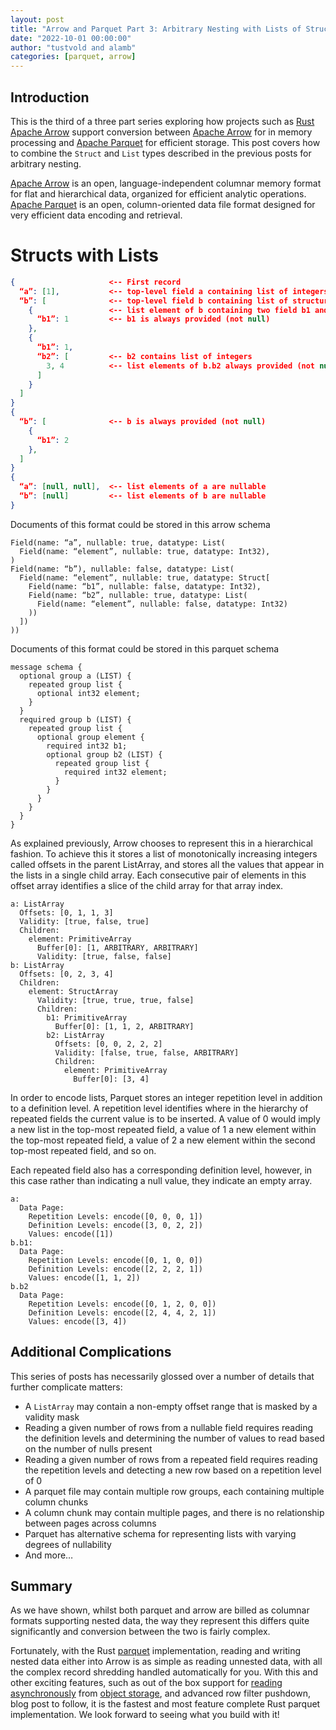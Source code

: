 ```yaml
---
layout: post
title: "Arrow and Parquet Part 3: Arbitrary Nesting with Lists of Structs and Structs of Lists"
date: "2022-10-01 00:00:00"
author: "tustvold and alamb"
categories: [parquet, arrow]
---
```

<!--
{% comment %}
Licensed to the Apache Software Foundation (ASF) under one or more
contributor license agreements.  See the NOTICE file distributed with
this work for additional information regarding copyright ownership.
The ASF licenses this file to you under the Apache License, Version 2.0
(the "License"); you may not use this file except in compliance with
the License.  You may obtain a copy of the License at

http://www.apache.org/licenses/LICENSE-2.0

Unless required by applicable law or agreed to in writing, software
distributed under the License is distributed on an "AS IS" BASIS,
WITHOUT WARRANTIES OR CONDITIONS OF ANY KIND, either express or implied.
See the License for the specific language governing permissions and
limitations under the License.
{% endcomment %}
-->

## Introduction

This is the third of a three part series exploring how projects such as [Rust Apache Arrow](https://github.com/apache/arrow-rs) support conversion between [Apache Arrow](https://arrow.apache.org/) for in memory processing and [Apache Parquet](https://parquet.apache.org/) for efficient storage. This post covers how to combine the `Struct` and `List` types described in the previous posts for arbitrary nesting.


[Apache Arrow](https://arrow.apache.org/) is an open, language-independent columnar memory format for flat and hierarchical data, organized for efficient analytic operations. [Apache Parquet](https://parquet.apache.org/) is an open, column-oriented data file format designed for very efficient data encoding and retrieval.


# Structs with Lists


```json
{                     <-- First record
  “a”: [1],           <-- top-level field a containing list of integers
  “b”: [              <-- top-level field b containing list of structures
    {                 <-- list element of b containing two field b1 and b2
      “b1”: 1         <-- b1 is always provided (not null)
    },
    {
      “b1”: 1,
      “b2”: [         <-- b2 contains list of integers
        3, 4          <-- list elements of b.b2 always provided (not null)
      ]
    }
  ]
}
{
  “b”: [              <-- b is always provided (not null)
    {
      “b1”: 2
    },
  ]
}
{
  “a”: [null, null],  <-- list elements of a are nullable
  “b”: [null]         <-- list elements of b are nullable
}
```

Documents of this format could be stored in this arrow schema

```text
Field(name: “a”, nullable: true, datatype: List(
  Field(name: “element”, nullable: true, datatype: Int32),
)
Field(name: “b”), nullable: false, datatype: List(
  Field(name: “element”, nullable: true, datatype: Struct[
    Field(name: “b1”, nullable: false, datatype: Int32),
    Field(name: “b2”, nullable: true, datatype: List(
      Field(name: “element”, nullable: false, datatype: Int32)
    ))
  ])
))
```

Documents of this format could be stored in this parquet schema

```text
message schema {
  optional group a (LIST) {
    repeated group list {
      optional int32 element;
    }
  }
  required group b (LIST) {
    repeated group list {
      optional group element {
        required int32 b1;
        optional group b2 (LIST) {
          repeated group list {
            required int32 element;
          }
        }
      }
    }
  }
}
```

As explained previously, Arrow chooses to represent this in a hierarchical fashion. To achieve this it stores a list of monotonically increasing integers called offsets in the parent ListArray, and stores all the values that appear in the lists in a single child array. Each consecutive pair of elements in this offset array identifies a slice of the child array for that array index.

```text
a: ListArray
  Offsets: [0, 1, 1, 3]
  Validity: [true, false, true]
  Children:
    element: PrimitiveArray
      Buffer[0]: [1, ARBITRARY, ARBITRARY]
      Validity: [true, false, false]
b: ListArray
  Offsets: [0, 2, 3, 4]
  Children:
    element: StructArray
      Validity: [true, true, true, false]
      Children:
        b1: PrimitiveArray
          Buffer[0]: [1, 1, 2, ARBITRARY]
        b2: ListArray
          Offsets: [0, 0, 2, 2, 2]
          Validity: [false, true, false, ARBITRARY]
          Children:
            element: PrimitiveArray
              Buffer[0]: [3, 4]
```

In order to encode lists, Parquet stores an integer repetition level in addition to a definition level. A repetition level identifies where in the hierarchy of repeated fields the current value is to be inserted. A value of 0 would imply a new list in the top-most repeated field, a value of 1 a new element within the top-most repeated field, a value of 2 a new element within the second top-most repeated field, and so on.

Each repeated field also has a corresponding definition level, however, in this case rather than indicating a null value, they indicate an empty array.

```text
a:
  Data Page:
    Repetition Levels: encode([0, 0, 0, 1])
    Definition Levels: encode([3, 0, 2, 2])
    Values: encode([1])
b.b1:
  Data Page:
    Repetition Levels: encode([0, 1, 0, 0])
    Definition Levels: encode([2, 2, 2, 1])
    Values: encode([1, 1, 2])
b.b2
  Data Page:
    Repetition Levels: encode([0, 1, 2, 0, 0])
    Definition Levels: encode([2, 4, 4, 2, 1])
    Values: encode([3, 4])
```

## Additional Complications

This series of posts has necessarily glossed over a number of details that further complicate matters:

* A `ListArray` may contain a non-empty offset range that is masked by a validity mask
* Reading a given number of rows from a nullable field requires reading the definition levels and determining the number of values to read based on the number of nulls present
* Reading a given number of rows from a repeated field requires reading the repetition levels and detecting a new row based on a repetition level of 0
* A parquet file may contain multiple row groups, each containing multiple column chunks
* A column chunk may contain multiple pages, and there is no relationship between pages across columns
* Parquet has alternative schema for representing lists with varying degrees of nullability
* And more…

## Summary
As we have shown, whilst both parquet and arrow are billed as columnar formats supporting nested data, the way they represent this differs quite significantly and conversion between the two is fairly complex.

Fortunately, with the Rust [parquet](https://crates.io/crates/parquet) implementation, reading and writing nested data either into Arrow is as simple as reading unnested data, with all the complex record shredding handled automatically for you. With this and other exciting features, such as out of the box support for [reading asynchronously](https://docs.rs/parquet/22.0.0/parquet/arrow/async_reader/index.html) from [object storage](https://docs.rs/object_store/0.5.0/object_store/), and advanced row filter pushdown, blog post to follow, it is the fastest and most feature complete Rust parquet implementation. We look forward to seeing what you build with it!
